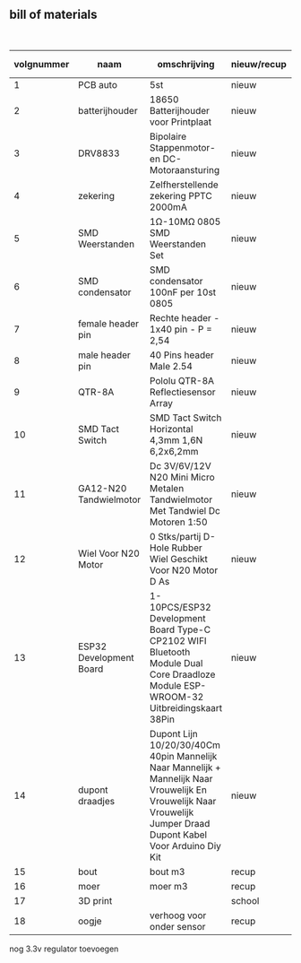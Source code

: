 ## bill of materials
<br />

|volgnummer|naam|omschrijving|nieuw/recup|kostprijs/stuk (euro)|aantal|subtotaal (euro)|
|----------|----|------------|-----------|---------|------|---------|
|         1|PCB auto|5st            |nieuw|7.8|1|7.8|
|2|batterijhouder|18650 Batterijhouder voor Printplaat|nieuw|1.24|2|2.48|
|3|DRV8833|Bipolaire Stappenmotor- en DC-Motoraansturing|nieuw|2.48|1|2.48|
|4|zekering|Zelfherstellende zekering PPTC 2000mA|nieuw|1.07|1|1.07|
|5|SMD Weerstanden|1Ω-10MΩ 0805 SMD Weerstanden Set|nieuw|6.61|1|6.61|
|6|SMD condensator|SMD condensator 100nF per 10st 0805|nieuw|1.21|1|1.21|
|7|female header pin|Rechte header - 1x40 pin - P = 2,54|nieuw|1.5|3|4.5|
|8|male header pin|40 Pins header Male 2.54|nieuw|0.33|1|0.33|
|9|QTR-8A|Pololu QTR-8A Reflectiesensor Array|nieuw|11.47|1|11.47|
|10|SMD Tact Switch|SMD Tact Switch Horizontal 4,3mm 1,6N 6,2x6,2mm|nieuw|0.46|2|0.92|
|11|GA12-N20 Tandwielmotor|Dc 3V/6V/12V N20 Mini Micro Metalen Tandwielmotor Met Tandwiel Dc Motoren 1:50|nieuw|3.41|2|6.28|
|12|Wiel Voor N20 Motor|0 Stks/partij D-Hole Rubber Wiel Geschikt Voor N20 Motor D As|nieuw|0.93|1|0.93
|13|ESP32 Development Board|1-10PCS/ESP32 Development Board Type-C CP2102 WIFI Bluetooth Module Dual Core Draadloze Module ESP-WROOM-32 Uitbreidingskaart 38Pin|nieuw|4.82|1|4.82|
|14|dupont draadjes|Dupont Lijn 10/20/30/40Cm 40pin Mannelijk Naar Mannelijk + Mannelijk Naar Vrouwelijk En Vrouwelijk Naar Vrouwelijk Jumper Draad Dupont Kabel Voor Arduino Diy Kit|nieuw|2.03|1|2.03|
|          15|bout|bout m3|recup| |1| |
|          16|moer|moer m3|recup| |1| |
|17|3D print||school||1||
|18|oogje|verhoog voor onder sensor|recup||1||

nog 3.3v regulator toevoegen

